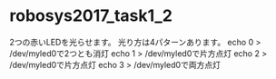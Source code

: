 # robosys2017_task1_2
2つの赤いLEDを光らせます。 光り方は4パターンあります。 echo 0 > /dev/myled0で2つとも消灯 echo 1 > /dev/myled0で片方点灯 echo 2 > /dev/myled0で片方点灯 echo 3 > /dev/myled0で両方点灯
